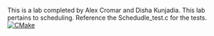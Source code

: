 This is a lab completed by Alex Cromar and Disha Kunjadia. This lab pertains to scheduling. Reference the Schedudle_test.c for the tests.
[![CMake](https://github.com/uofu-emb/2024_Lab6_11/actions/workflows/main.yml/badge.svg?branch=working_branch)](https://github.com/uofu-emb/2024_Lab6_11/actions/workflows/main.yml)
